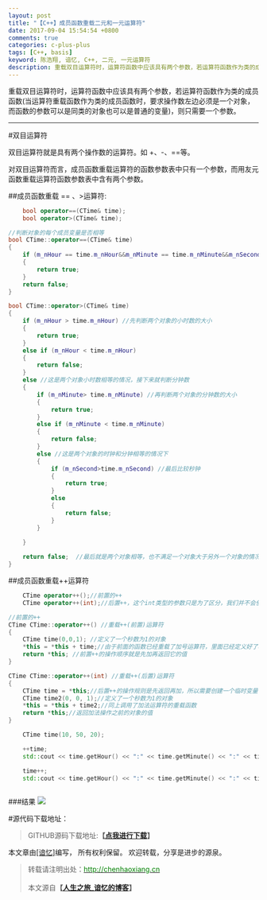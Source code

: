 ```yaml
---
layout: post
title: "【C++】成员函数重载二元和一元运算符"
date: 2017-09-04 15:54:54 +0800
comments: true
categories: c-plus-plus
tags: [C++, basis]
keyword: 陈浩翔, 谙忆, C++, 二元, 一元运算符
description: 重载双目运算符时，运算符函数中应该具有两个参数，若运算符函数作为类的成员函数(当运算符重载函数作为类的成员函数时，要求操作数左边必须是一个对象，而函数的参数可以是同类的对象也可以是普通的变量)，则只需要一个参数。 
---
```


重载双目运算符时，运算符函数中应该具有两个参数，若运算符函数作为类的成员函数(当运算符重载函数作为类的成员函数时，要求操作数左边必须是一个对象，而函数的参数可以是同类的对象也可以是普通的变量)，则只需要一个参数。  

<!-- more -->
----------

#双目运算符

双目运算符就是具有两个操作数的运算符。如 +、-、==等。

对双目运算符而言，成员函数重载运算符的函数参数表中只有一个参数，而用友元函数重载运算符函数参数表中含有两个参数。  

##成员函数重载 == 、>运算符:
```C++ 声明
	bool operator==(CTime& time);
	bool operator>(CTime& time);
```

```C++ 实现
//判断对象的每个成员变量是否相等
bool CTime::operator==(CTime& time)
{
	if (m_nHour == time.m_nHour&&m_nMinute == time.m_nMinute&&m_nSecond == time.m_nSecond)
	{
		return true;
	}
	return false;
}

bool CTime::operator>(CTime& time)
{
	if (m_nHour > time.m_nHour) //先判断两个对象的小时数的大小
	{
		return true;
	}
	else if (m_nHour < time.m_nHour)
	{
		return false;
	}
	else //这是两个对象小时数相等的情况，接下来就判断分钟数
	{
		if (m_nMinute> time.m_nMinute) //再判断两个对象的分钟数的大小
		{
			return true;
		}
		else if (m_nMinute < time.m_nMinute)
		{
			return false;
		}
		else //这是两个对象的时钟和分钟相等的情况下
		{
			if (m_nSecond>time.m_nSecond) //最后比较秒钟
			{
				return true;
			}
			else
			{
				return false;
			}
		}

	}
	
	return false;  //最后就是两个对象相等，也不满足一个对象大于另外一个对象的情况，返回false
}
```

##成员函数重载++运算符

```C++
	CTime operator++();//前置的++
	CTime operator++(int);//后置++，这个int类型的参数只是为了区分，我们并不会使用这个参数，所以我们不需要形参的名字
```

```C++
//前置的++
CTime CTime::operator++() //重载++(前置)运算符
{
	CTime time(0,0,1); //定义了一个秒数为1的对象
	*this = *this + time;//由于前面的函数已经重载了加号运算符，里面已经定义好了相关的操作，所以这句代码调用了加号运算符的重载函数，并将对象的秒数加一
	return *this; //前置++的操作顺序就是先加再返回它的值
}

CTime CTime::operator++(int) //重载++(后置)运算符
{
	CTime time = *this;//后置++的操作规则是先返回再加，所以需要创建一个临时变量保存好这个对象的值
	CTime time2(0, 0, 1);//定义了一个秒数为1的对象
	*this = *this + time2;//同上调用了加法运算符的重载函数
	return *this;//返回加法操作之前的对象的值
}
```

```C++ 测试
	CTime time(10, 50, 20);

	++time;
	std::cout << time.getHour() << ":" << time.getMinute() << ":" << time.getSecond() << endl;

	time++;
	std::cout << time.getHour() << ":" << time.getMinute() << ":" << time.getSecond() << endl;
	 
```
###结果
![](https://i.imgur.com/iUU9UYt.png)  


#源代码下载地址：
<blockquote cite='陈浩翔'>
GITHUB源码下载地址:<strong>【<a href='https://github.com/chenhaoxiang/C-Study/tree/master/20170904/code/OverloadOperator' target='_blank'>点我进行下载</a>】</strong>
</blockquote>


本文章由<a href="http://chenhaoxiang.cn/">[谙忆]</a>编写， 所有权利保留。 
欢迎转载，分享是进步的源泉。
<blockquote cite='陈浩翔'>
<p background-color='#D3D3D3'>转载请注明出处：<a href='http://chenhaoxiang.cn'><font color="green">http://chenhaoxiang.cn</font></a><br><br>
本文源自<strong>【<a href='http://chenhaoxiang.cn' target='_blank'>人生之旅_谙忆的博客</a>】</strong></p>
</blockquote>
